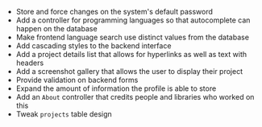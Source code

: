 - Store and force changes on the system's default password
- Add a controller for programming languages so that autocomplete can happen on the database
- Make frontend language search use distinct values from the database
- Add cascading styles to the backend interface
- Add a project details list that allows for hyperlinks as well as text with headers
- Add a screenshot gallery that allows the user to display their project
- Provide validation on backend forms
- Expand the amount of information the profile is able to store
- Add an `About` controller that credits people and libraries who worked on this
- Tweak `projects` table design
